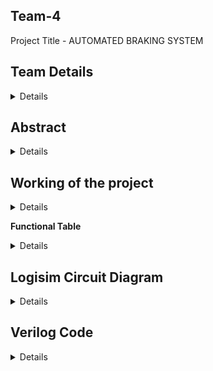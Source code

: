 ## Team-4
Project Title - AUTOMATED BRAKING SYSTEM

## Team Details
<details>

Semester : 3rd Sem B.tech CSE

Section - S2

Member 1. Bhagwat Poorva Milind
   
221CS212

bhagwatpoorvamilind.221cs212@nitk.edu.in 

8275391841 
 
Member 2. Preetha Sarkar
   
221CS236 

preethasarkar.221cs236@nitk.edu.in 

6292253051 
 
Member 3. Reema Murthy
   
221CS240 

reemamurthy.221cs240@nitk.edu.in 

</details>

## Abstract
<details>
An automatic emergency braking system is a safety feature installed in vehicles to mitigate collisions and prevent accidents. Clock pulse from sensor output is generated.
A tracking type ADC is used to convert the analogue output of the proximity sensor to a digital output.
4-bit up down counter is made using 4 JK Flip-Flops. The digital output of the ADC is used as input to the 4-bit counter to either count up or down to represent the changing speed of the vehicle.
The counter is updated based on the changing outputs of the ADC.
The logic for the braking system is implemented when the proximity sensor detects an obstacle.
</details>

## Working of the project
<details>
The proximity sensor detects how far an obstacle by giving an analog output in the voltage range 0-5V. 5V corresponds to obstacle being very near to our vehicle.
An ADC converter is integrated into the circuit which takes the analogue output of the proximity sensor and converts it to a digital signal.
Inside the ADC converter the following circuits are present:
1.Comparator
2.An up-down counter
3.A DAC 
4.S-R Latch
The S-R Latch of the ADC gives the final digital output.
This digital output is stored in memory by another SR Latch, which is connected to a counter.
The counter is used to calculate and modify the speed of the vehicle based on the output shown by the SR Latch. For example: If the proximity sensor gives an output of 5V, the ADC converts it to a binary number and the SR Latch stores this number. If the next output given by the proximity sensor is 4V the SR Latch uses the stored binary number and decides if speed should be increased or decreased.

 
![image](https://github.com/Poorvab2525/Team-4/assets/147530829/6c078a0b-bf9e-4935-9fa3-b5065fd57c22)

</details>

 <b>Functional Table</b>
<details>
   
   ![image](https://github.com/Poorvab2525/Team-4/assets/147530829/61980ec8-1db6-4162-9e9d-5e0247efba9a)

</details>

## Logisim Circuit Diagram

<details>

   ![image](https://github.com/Poorvab2525/Team-4/assets/147530829/30060ef5-7879-4276-b8fa-ede799848ec9)
</details>

## Verilog Code

<details>

         module 4-bit_up_down_counter (
             input wire clk,
             input wire rst,
             input wire up,
             input wire down,
             output reg [3:0] count
         );
             always @(posedge clk or posedge rst) begin
                 if (rst)
                     count <= 4'b0000;
                 else if (up)
                     count <= (count == 4'b1111) ? 4'b0000 : count + 1;
              else if (down)
                  count <= (count == 4'b0000) ? 4'b1111 : count - 1;
          end
       
         endmodule
      
      module 4-bit_tb_up_down_counter;
          reg clk, rst, up, down;
          wire [3:0] count;
       
          up_down_counter uut (
              .clk(clk),
              .rst(rst),
              .up(up),
              .down(down),
              .count(count)
          );
       
          initial begin
                    clk = 0;
                    rst = 1;
                    up = 0;
              down = 0;
              #10 rst = 0;
          end
       
          always begin
              #5 clk = ~clk;
          end
       
          initial begin
              $monitor("Time=%t, Count=%b", $time, count);
              #20 up = 1;
              #40 down = 1;
              #60 up = 0;
              #80 down = 0;
              #100 $finish;
          end
       
      endmodule

         module up_down_counter (
             input wire clk,
             input wire rst,
             input wire up,
             input wire down,
             output reg [3:0] count
         );
             always @(posedge clk or posedge rst) begin
                 if (rst)
                     count <= 4'b0000;
                 else if (up)
                     count <= (count == 4'b1111) ? 4'b0000 : count + 1;
                 else if (down)
                     count <= (count == 4'b0000) ? 4'b1111 : count - 1;
             end
         
         endmodule
         
         module updowncounter_testbench();
           reg clk, reset, up_down;
           wire [3:0] counter;
          
        up_down_counter dut (
          .clk(clk),
          .reset(reset),
          .up_down(up_down),
          .counter(counter)
        );
       
        initial begin 
          clk = 0;
          forever #5 clk = ~clk;
        end
       
        initial begin
          reset = 1;
          up_down = 0;
          #20;
          reset = 0;
          #200;
          up_down = 1;
        end
      endmodule      
      
</details>
      

